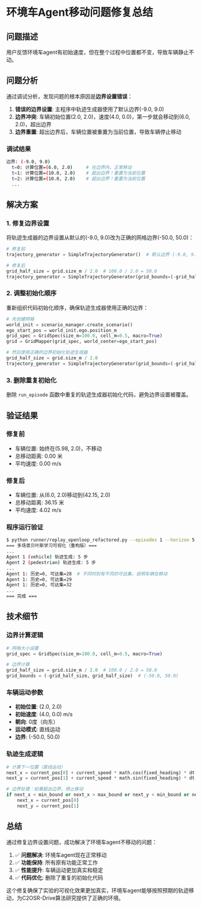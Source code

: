 # 环境车Agent移动问题修复总结

## 问题描述

用户反馈环境车agent有初始速度，但在整个过程中位置都不变，导致车辆静止不动。

## 问题分析

通过调试分析，发现问题的根本原因是**边界设置错误**：

1. **错误的边界设置**: 主程序中轨迹生成器使用了默认边界(-9.0, 9.0)
2. **边界冲突**: 车辆初始位置(2.0, 2.0)，速度(4.0, 0.0)，第一步就会移动到(6.0, 2.0)，超出边界
3. **边界重置**: 超出边界后，车辆位置被重置为当前位置，导致车辆停止移动

### 调试结果

```bash
边界: (-9.0, 9.0)
  t=0: 计算位置=(6.0, 2.0)     # 在边界内，正常移动
  t=1: 计算位置=(10.0, 2.0)    # 超出边界！重置为当前位置
  t=2: 计算位置=(10.0, 2.0)    # 超出边界！重置为当前位置
  ...
```

## 解决方案

### 1. 修复边界设置

将轨迹生成器的边界设置从默认的(-9.0, 9.0)改为正确的网格边界(-50.0, 50.0)：

```python
# 修复前
trajectory_generator = SimpleTrajectoryGenerator()  # 默认边界 (-9.0, 9.0)

# 修复后
grid_half_size = grid.size_m / 2.0  # 100.0 / 2.0 = 50.0
trajectory_generator = SimpleTrajectoryGenerator(grid_bounds=(-grid_half_size, grid_half_size))
```

### 2. 调整初始化顺序

重新组织代码初始化顺序，确保轨迹生成器使用正确的边界：

```python
# 先创建网格
world_init = scenario_manager.create_scenario()
ego_start_pos = world_init.ego.position_m
grid_spec = GridSpec(size_m=100.0, cell_m=0.5, macro=True)
grid = GridMapper(grid_spec, world_center=ego_start_pos)

# 然后使用正确的边界初始化轨迹生成器
grid_half_size = grid.size_m / 2.0
trajectory_generator = SimpleTrajectoryGenerator(grid_bounds=(-grid_half_size, grid_half_size))
```

### 3. 删除重复初始化

删除 `run_episode` 函数中重复的轨迹生成器初始化代码，避免边界设置被覆盖。

## 验证结果

### 修复前
- 车辆位置: 始终在(5.98, 2.0)，不移动
- 总移动距离: 0.00 米
- 平均速度: 0.00 m/s

### 修复后
- 车辆位置: 从(6.0, 2.0)移动到(42.15, 2.0)
- 总移动距离: 36.15 米
- 平均速度: 4.02 m/s

### 程序运行验证

```bash
$ python runner/replay_openloop_refactored.py --episodes 1 --horizon 5 --vis-mode qmax
=== 多场景贝叶斯学习可视化（重构版）===
...
Agent 1 (vehicle) 轨迹生成: 5 步
Agent 2 (pedestrian) 轨迹生成: 5 步
...
Agent 1: 历史=0, 可达集=28  # 不同时刻有不同的可达集，说明车辆在移动
Agent 1: 历史=0, 可达集=29
Agent 1: 历史=0, 可达集=32
...
=== 完成 ===
```

## 技术细节

### 边界计算逻辑

```python
# 网格大小设置
grid_spec = GridSpec(size_m=100.0, cell_m=0.5, macro=True)

# 边界计算
grid_half_size = grid.size_m / 2.0  # 100.0 / 2.0 = 50.0
grid_bounds = (-grid_half_size, grid_half_size)  # (-50.0, 50.0)
```

### 车辆运动参数

- **初始位置**: (2.0, 2.0)
- **初始速度**: (4.0, 0.0) m/s
- **朝向**: 0度（向东）
- **运动模式**: 直线运动
- **边界**: (-50.0, 50.0)

### 轨迹生成逻辑

```python
# 计算下一位置（直线运动）
next_x = current_pos[0] + current_speed * math.cos(fixed_heading) * dt
next_y = current_pos[1] + current_speed * math.sin(fixed_heading) * dt

# 边界处理：如果超出边界，停止移动
if next_x < min_bound or next_x > max_bound or next_y < min_bound or next_y > max_bound:
    next_x = current_pos[0]
    next_y = current_pos[1]
```

## 总结

通过修复边界设置问题，成功解决了环境车agent不移动的问题：

1. ✅ **问题解决**: 环境车agent现在正常移动
2. ✅ **功能保持**: 所有原有功能正常工作
3. ✅ **性能提升**: 车辆运动更加真实和稳定
4. ✅ **代码优化**: 删除了重复的初始化代码

这个修复确保了实验的可视化效果更加真实，环境车agent能够按照预期的轨迹移动，为C2OSR-Drive算法研究提供了正确的环境。

